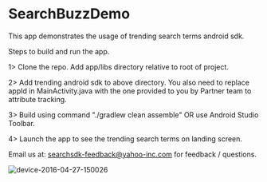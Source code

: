 # SearchBuzzDemo

This app demonstrates the usage of trending search terms android sdk.

Steps to build and run the app.

1> Clone the repo. Add app/libs directory relative to root of project.

2> Add trending android sdk to above directory. You also need to replace appId in MainActivity.java with the one provided to you by Partner team to attribute tracking.

3> Build using command "./gradlew clean assemble" OR use Android Studio Toolbar.

4> Launch the app to see the trending search terms on landing screen.

Email us at: searchsdk-feedback@yahoo-inc.com for feedback / questions. 


![device-2016-04-27-150026](https://cloud.githubusercontent.com/assets/1653569/14871866/6e3d7252-0c9b-11e6-98fa-89bf90bd5567.png)
